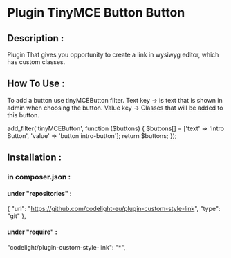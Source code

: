 # Plugin TinyMCE Button Button
## Description : <br>
Plugin That gives you opportunity to create a link in wysiwyg editor, which has custom classes.

## How To Use : <br>
To add a button use tinyMCEButton filter.
Text key -> is text that is shown in admin when choosing the button.
Value key -> Classes that will be added to this button.

add_filter('tinyMCEButton', function ($buttons) {
    $buttons[] = ['text' => 'Intro Button', 'value' => 'button intro-button'];
    return $buttons;
});

## Installation : <br>
### in composer.json : <br>
#### under "repositories" :<br>

{
    "url": "https://github.com/codelight-eu/plugin-custom-style-link",
    "type": "git"
},


#### under "require" :<br>

"codelight/plugin-custom-style-link": "*",
